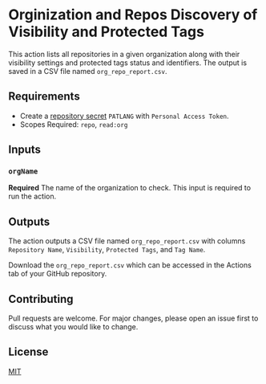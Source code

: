 # Orginization and Repos Discovery of Visibility and Protected Tags

This action lists all repositories in a given organization along with their visibility settings and protected tags status and identifiers. The output is saved in a CSV file named `org_repo_report.csv`.

## Requirements

- Create a [repository secret](https://docs.github.com/en/actions/security-guides/using-secrets-in-github-actions) ```PATLANG``` with ```Personal Access Token```.
- Scopes Required: ```repo```, ```read:org```

## Inputs

### `orgName`

**Required** The name of the organization to check. This input is required to run the action.

## Outputs

The action outputs a CSV file named `org_repo_report.csv` with columns `Repository Name`, `Visibility`, `Protected Tags`, and `Tag Name`.

Download the `org_repo_report.csv` which can be accessed in the Actions tab of your GitHub repository.

## Contributing

Pull requests are welcome. For major changes, please open an issue first to discuss what you would like to change.

## License

[MIT](https://choosealicense.com/licenses/mit/)
